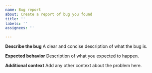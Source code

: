 ```yaml
---
name: Bug report
about: Create a report of bug you found
title: ''
labels: ''
assignees: ''

---
```


**Describe the bug**
A clear and concise description of what the bug is.

**Expected behavior**
Description of what you expected to happen.

**Additional context**
Add any other context about the problem here.
